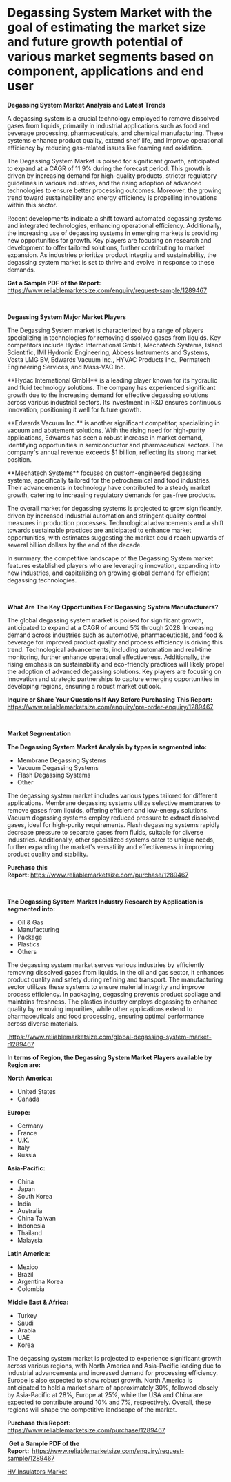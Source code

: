 <p><h1>Degassing System Market with the goal of estimating the market size and future growth potential of various market segments based on component, applications and end user</h1></p><p><strong>Degassing System Market Analysis and Latest Trends</strong></p>
<p><p>A degassing system is a crucial technology employed to remove dissolved gases from liquids, primarily in industrial applications such as food and beverage processing, pharmaceuticals, and chemical manufacturing. These systems enhance product quality, extend shelf life, and improve operational efficiency by reducing gas-related issues like foaming and oxidation.</p><p>The Degassing System Market is poised for significant growth, anticipated to expand at a CAGR of 11.9% during the forecast period. This growth is driven by increasing demand for high-quality products, stricter regulatory guidelines in various industries, and the rising adoption of advanced technologies to ensure better processing outcomes. Moreover, the growing trend toward sustainability and energy efficiency is propelling innovations within this sector.</p><p>Recent developments indicate a shift toward automated degassing systems and integrated technologies, enhancing operational efficiency. Additionally, the increasing use of degassing systems in emerging markets is providing new opportunities for growth. Key players are focusing on research and development to offer tailored solutions, further contributing to market expansion. As industries prioritize product integrity and sustainability, the degassing system market is set to thrive and evolve in response to these demands.</p></p>
<p><strong>Get a Sample PDF of the Report:&nbsp;</strong> <a href="https://www.reliablemarketsize.com/enquiry/request-sample/1289467?utm_campaign=2462&utm_medium=2&utm_source=Github&utm_content=ia&utm_term=29032025&utm_id=degassing-system">https://www.reliablemarketsize.com/enquiry/request-sample/1289467</a></p>
<p>&nbsp;</p>
<p><strong>Degassing System Major Market Players</strong></p>
<p><p>The Degassing System market is characterized by a range of players specializing in technologies for removing dissolved gases from liquids. Key competitors include Hydac International GmbH, Mechatech Systems, Island Scientific, IMI Hydronic Engineering, Abbess Instruments and Systems, Vosta LMG BV, Edwards Vacuum Inc., HYVAC Products Inc., Permatech Engineering Services, and Mass-VAC Inc.</p><p>**Hydac International GmbH** is a leading player known for its hydraulic and fluid technology solutions. The company has experienced significant growth due to the increasing demand for effective degassing solutions across various industrial sectors. Its investment in R&D ensures continuous innovation, positioning it well for future growth.</p><p>**Edwards Vacuum Inc.** is another significant competitor, specializing in vacuum and abatement solutions. With the rising need for high-purity applications, Edwards has seen a robust increase in market demand, identifying opportunities in semiconductor and pharmaceutical sectors. The company's annual revenue exceeds $1 billion, reflecting its strong market position.</p><p>**Mechatech Systems** focuses on custom-engineered degassing systems, specifically tailored for the petrochemical and food industries. Their advancements in technology have contributed to a steady market growth, catering to increasing regulatory demands for gas-free products.</p><p>The overall market for degassing systems is projected to grow significantly, driven by increased industrial automation and stringent quality control measures in production processes. Technological advancements and a shift towards sustainable practices are anticipated to enhance market opportunities, with estimates suggesting the market could reach upwards of several billion dollars by the end of the decade.</p><p>In summary, the competitive landscape of the Degassing System market features established players who are leveraging innovation, expanding into new industries, and capitalizing on growing global demand for efficient degassing technologies.</p></p>
<p>&nbsp;</p>
<p><strong>What Are The Key Opportunities For Degassing System Manufacturers?</strong></p>
<p><p>The global degassing system market is poised for significant growth, anticipated to expand at a CAGR of around 5% through 2028. Increasing demand across industries such as automotive, pharmaceuticals, and food & beverage for improved product quality and process efficiency is driving this trend. Technological advancements, including automation and real-time monitoring, further enhance operational effectiveness. Additionally, the rising emphasis on sustainability and eco-friendly practices will likely propel the adoption of advanced degassing solutions. Key players are focusing on innovation and strategic partnerships to capture emerging opportunities in developing regions, ensuring a robust market outlook.</p></p>
<p><strong>Inquire or Share Your Questions If Any Before Purchasing This Report:</strong> <a href="https://www.reliablemarketsize.com/enquiry/pre-order-enquiry/1289467?utm_campaign=2462&utm_medium=2&utm_source=Github&utm_content=ia&utm_term=29032025&utm_id=degassing-system">https://www.reliablemarketsize.com/enquiry/pre-order-enquiry/1289467</a></p>
<p>&nbsp;</p>
<p><strong>Market Segmentation</strong></p>
<p><strong>The Degassing System Market Analysis by types is segmented into:</strong></p>
<p><ul><li>Membrane Degassing Systems</li><li>Vacuum Degassing Systems</li><li>Flash Degassing Systems</li><li>Other</li></ul></p>
<p><p>The degassing system market includes various types tailored for different applications. Membrane degassing systems utilize selective membranes to remove gases from liquids, offering efficient and low-energy solutions. Vacuum degassing systems employ reduced pressure to extract dissolved gases, ideal for high-purity requirements. Flash degassing systems rapidly decrease pressure to separate gases from fluids, suitable for diverse industries. Additionally, other specialized systems cater to unique needs, further expanding the market's versatility and effectiveness in improving product quality and stability.</p></p>
<p><strong>Purchase this Report:&nbsp;</strong><a href="https://www.reliablemarketsize.com/purchase/1289467?utm_campaign=2462&utm_medium=2&utm_source=Github&utm_content=ia&utm_term=29032025&utm_id=degassing-system">https://www.reliablemarketsize.com/purchase/1289467</a></p>
<p>&nbsp;</p>
<p><strong>The Degassing System Market Industry Research by Application is segmented into:</strong></p>
<p><ul><li>Oil & Gas</li><li>Manufacturing</li><li>Package</li><li>Plastics</li><li>Others</li></ul></p>
<p><p>The degassing system market serves various industries by efficiently removing dissolved gases from liquids. In the oil and gas sector, it enhances product quality and safety during refining and transport. The manufacturing sector utilizes these systems to ensure material integrity and improve process efficiency. In packaging, degassing prevents product spoilage and maintains freshness. The plastics industry employs degassing to enhance quality by removing impurities, while other applications extend to pharmaceuticals and food processing, ensuring optimal performance across diverse materials.</p></p>
<p><a href="https://www.reliablemarketsize.com/global-degassing-system-market-r1289467?utm_campaign=2462&utm_medium=2&utm_source=Github&utm_content=ia&utm_term=29032025&utm_id=degassing-system">&nbsp;https://www.reliablemarketsize.com/global-degassing-system-market-r1289467</a></p>
<p><strong>In terms of Region, the Degassing System Market Players available by Region are:</strong></p>
<p>
    <p> <strong> North America: </strong>
        <ul>
            <li>United States</li>
            <li>Canada</li>
        </ul>
        </p> 
    <p> <strong> Europe: </strong>
        <ul>
            <li>Germany</li>
            <li>France</li>
            <li>U.K.</li>
            <li>Italy</li>
            <li>Russia</li>
        </ul>
        </p> 
    <p> <strong> Asia-Pacific: </strong>
        <ul>
            <li>China</li>
            <li>Japan</li>
            <li>South Korea</li>
            <li>India</li>
            <li>Australia</li>
            <li>China Taiwan</li>
            <li>Indonesia</li>
            <li>Thailand</li>
            <li>Malaysia</li>
        </ul>
        </p> 
    <p> <strong> Latin America: </strong>
        <ul>
            <li>Mexico</li>
            <li>Brazil</li>
            <li>Argentina Korea</li>
            <li>Colombia</li>
        </ul>
        </p> 
    <p> <strong> Middle East & Africa: </strong>
        <ul>
            <li>Turkey</li>
            <li>Saudi</li>
            <li>Arabia</li>
            <li>UAE</li>
            <li>Korea</li>
        </ul>
    </p>
    </p>
<p><p>The degassing system market is projected to experience significant growth across various regions, with North America and Asia-Pacific leading due to industrial advancements and increased demand for processing efficiency. Europe is also expected to show robust growth. North America is anticipated to hold a market share of approximately 30%, followed closely by Asia-Pacific at 28%, Europe at 25%, while the USA and China are expected to contribute around 10% and 7%, respectively. Overall, these regions will shape the competitive landscape of the market.</p></p>
<p><strong>Purchase this Report: </strong><a href="https://www.reliablemarketsize.com/purchase/1289467?utm_campaign=2462&utm_medium=2&utm_source=Github&utm_content=ia&utm_term=29032025&utm_id=degassing-system">https://www.reliablemarketsize.com/purchase/1289467</a></p>
<p>&nbsp;<strong>Get a Sample PDF of the Report:&nbsp;&nbsp;</strong><a href="https://www.reliablemarketsize.com/enquiry/request-sample/1289467?utm_campaign=2462&utm_medium=2&utm_source=Github&utm_content=ia&utm_term=29032025&utm_id=degassing-system">https://www.reliablemarketsize.com/enquiry/request-sample/1289467</a></p>
<p><strong></strong></p>
<p><p><a href="https://github.com/mayabungard8092/Market-Research-Report-List-1/blob/main/hv-insulators-market.md?utm_campaign=2462&utm_medium=2&utm_source=Github&utm_content=ia&utm_term=29032025&utm_id=degassing-system">HV Insulators Market</a></p></p>